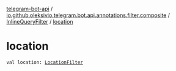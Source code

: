 [telegram-bot-api](../../index.md) / [io.github.oleksivio.telegram.bot.api.annotations.filter.composite](../index.md) / [InlineQueryFilter](index.md) / [location](./location.md)

# location

`val location: `[`LocationFilter`](../-location-filter/index.md)